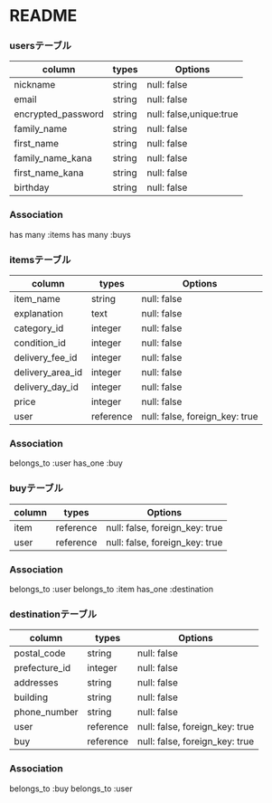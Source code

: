 # README

### usersテーブル
|column            |types |Options                |
|------------------|------|-----------------------|
|nickname          |string|null: false            |
|email             |string|null: false            |
|encrypted_password|string|null: false,unique:true|
|family_name       |string|null: false            |
|first_name        |string|null: false            |
|family_name_kana  |string|null: false            |
|first_name_kana   |string|null: false            |
|birthday          |string|null: false            |

### Association
has many :items
has many :buys

### itemsテーブル
|column          |types        |Options                       |
|----------------|-------------|------------------------------|
|item_name       |string       |null: false                   |
|explanation     |text         |null: false                   |
|category_id     |integer      |null: false                   |
|condition_id    |integer      |null: false                   |
|delivery_fee_id |integer      |null: false                   |
|delivery_area_id|integer      |null: false                   |
|delivery_day_id |integer      |null: false                   |
|price           |integer      |null: false                   |
|user            |reference    |null: false, foreign_key: true|

### Association
belongs_to :user
has_one :buy

### buyテーブル
|column     |types    |Options                       |
|-----------|---------|------------------------------|
|item       |reference|null: false, foreign_key: true|
|user       |reference|null: false, foreign_key: true|

### Association
belongs_to :user
belongs_to :item
has_one :destination

### destinationテーブル
|column      |types  |Options                       |
|--------------|---------|------------------------------|
|postal_code   |string   |null: false                   |
|prefecture_id |integer  |null: false                   |
|addresses     |string   |null: false                   |
|building      |string   |null: false                   |
|phone_number  |string   |null: false                   |
|user          |reference|null: false, foreign_key: true|
|buy           |reference|null: false, foreign_key: true|

### Association
belongs_to :buy
belongs_to :user



